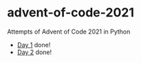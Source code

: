 # advent-of-code-2021
 Attempts of Advent of Code 2021 in Python

*  [Day 1](./day1/advent1.py) done!
*  [Day 2](./day2/advent2.py) done!
